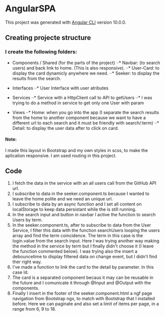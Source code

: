 # AngularSPA

This project was generated with [Angular CLI](https://github.com/angular/angular-cli) version 10.0.0.

## Creating projecte structure

### I create the following folders: 

* Components / Shared (for the parts of the project)
··* Navbar: (to search users) and back link to home. (This is also responsive).
··* User-Card: to display the card dynamicly anywhere we need.
··* Seeker: to display the results from the search.

* Interfaces
··* User Interface with user atributes

* Services
··* Service with a HttpClient call to API to getUsers
··* I was trying to do a method in service to get only one User with param

* Views
··* Home: when you go into the app (I separate the search results from the home to another component because we want to have a different url to each search and it must be friendly with search/:term)
··* Detail: to display the user data after to click on card.

#### Note:

I made this layout in Bootstrap and my own styles in scss, to make the aplication responsive. 
I am used routing in this project.

## Code 

1. I fetch the data in the service with an all users call from the GitHub API url.
2. I subscribe to data in the seeker.component.ts because I wanted to leave the home polite and we need an unique url. 
3. I subscribe to data by an async function and I set all content on localStorage to keep data persistant while the is still running.
4. In the search input and button in navbar I active the function to search Users by term.
5. In the seeker.component.ts, after to subscribe to data from the User Service, I filter this data with the function searchUsers looping the users array and find the term coincidence. The term in this case is the login.value from the search input. Here I was trying another way making the method in the service by term but I finally didn't choose it (I leave the function commented below). I was trying also the insert a debouncetime to display filtered data on change event, but I didn't find ther right way.
6. I've made a function to link the card to the detail by parameter. In this case Id.
7. The card is a separated component becaus it may can be reusable in the future and I comunicate it through @Input and @Output with the components.
8. Finally I insert in the footer of the seeker.component.html a ngf page navigation from Bootstrap ngx, to match with Bootstrap that I installed before. Here we can paginate and also set a limit of items per page, in a range from 6, 9 to 18.





